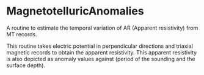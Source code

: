 # MagnetotelluricAnomalies
A routine to estimate the temporal variation of AR (Apparent resistivity) from MT records.

This routine takes electric potential in perpendicular directions and triaxial magnetic records to obtain the apparent resistivity. 
This apparent resistivity is also depicted as anomaly values against (period of the sounding and the surface depth). 

